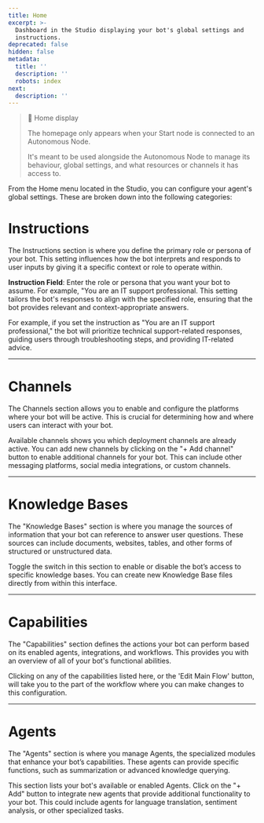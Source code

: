 ```yaml
---
title: Home
excerpt: >-
  Dashboard in the Studio displaying your bot's global settings and
  instructions.
deprecated: false
hidden: false
metadata:
  title: ''
  description: ''
  robots: index
next:
  description: ''
---
```

> 📘 Home display
> 
> The homepage only appears when your Start node is connected to an Autonomous Node.
> 
> It's meant to be used alongside the Autonomous Node to manage its behaviour, global settings, and what resources or channels it has access to.

From the Home menu located in the Studio, you can configure your agent's global settings. These are broken down into the following categories:

# Instructions

The Instructions section is where you define the primary role or persona of your bot. This setting influences how the bot interprets and responds to user inputs by giving it a specific context or role to operate within.

**Instruction Field**: Enter the role or persona that you want your bot to assume. For example, "You are an IT support professional. This setting tailors the bot's responses to align with the specified role, ensuring that the bot provides relevant and context-appropriate answers.

For example, if you set the instruction as "You are an IT support professional," the bot will prioritize technical support-related responses, guiding users through troubleshooting steps, and providing IT-related advice.

***

# Channels

The Channels section allows you to enable and configure the platforms where your bot will be active. This is crucial for determining how and where users can interact with your bot.

Available channels shows you which deployment channels are already active. You can add new channels by clicking on the "+ Add channel" button to enable additional channels for your bot. This can include other messaging platforms, social media integrations, or custom channels.

***

# Knowledge Bases

The "Knowledge Bases" section is where you manage the sources of information that your bot can reference to answer user questions. These sources can include documents, websites, tables, and other forms of structured or unstructured data.

Toggle the switch in this section to enable or disable the bot’s access to specific knowledge bases. You can create new Knowledge Base files directly from within this interface.

***

# Capabilities

The "Capabilities" section defines the actions your bot can perform based on its enabled agents, integrations, and workflows. This provides you with an overview of all of your bot's functional abilities.

Clicking on any of the capabilities listed here, or the 'Edit Main Flow' button, will take you to the part of the workflow where you can make changes to this configuration.

***

# Agents

The "Agents" section is where you manage Agents, the specialized modules that enhance your bot’s capabilities. These agents can provide specific functions, such as summarization or advanced knowledge querying.

This section lists your bot's available or enabled Agents. Click on the "+ Add" button to integrate new agents that provide additional functionality to your bot. This could include agents for language translation, sentiment analysis, or other specialized tasks.